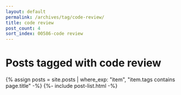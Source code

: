 ```yaml
---
layout: default
permalink: /archives/tag/code-review/
title: code review
post_count: 4
sort_index: 00586-code review
---
```

<h1 class="page-heading">Posts tagged with code review</h1>
{% assign posts = site.posts | where_exp: "item", "item.tags contains page.title" -%}
{%- include post-list.html -%}
